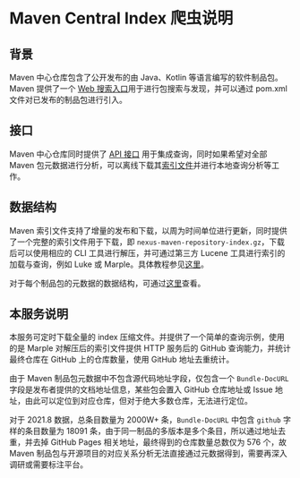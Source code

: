 # Maven Central Index 爬虫说明

## 背景

Maven 中心仓库包含了公开发布的由 Java、Kotlin 等语言编写的软件制品包。Maven 提供了一个 [Web 搜索入口](https://search.maven.org/)用于进行包搜索与发现，并可以通过 pom.xml 文件对已发布的制品包进行引入。

## 接口

Maven 中心仓库同时提供了 [API 接口](https://search.maven.org/classic/#api) 用于集成查询，同时如果希望对全部 Maven 包元数据进行分析，可以离线下载其[索引文件](https://repo.maven.apache.org/maven2/.index/)并进行本地查询分析等工作。

## 数据结构

Maven 索引文件支持了增量的发布和下载，以周为时间单位进行更新，同时提供了一个完整的索引文件用于下载，即 `nexus-maven-repository-index.gz`，下载后可以使用相应的 CLI 工具进行解压，并可通过第三方 Lucene 工具进行索引的加载与查询，例如 Luke 或 Marple。具体教程参见[这里](https://maven.apache.org/repository/central-index.html)。

对于每个制品包的元数据的数据结构，可通过[这里](https://maven.apache.org/maven-indexer-archives/maven-indexer-LATEST/indexer-core/)查看。

## 本服务说明

本服务可定时下载全量的 index 压缩文件。并提供了一个简单的查询示例，使用的是 Marple 对解压后的索引文件提供 HTTP 服务后的 GitHub 查询能力，并统计最终仓库在 GitHub 上的仓库数量，使用 GitHub 地址去重统计。

由于 Maven 制品包元数据中不包含源代码地址字段，仅包含一个 `Bundle-DocURL` 字段是发布者提供的文档地址信息，某些包会置入 GitHub 仓库地址或 Issue 地址，由此可以定位到对应仓库，但对于绝大多数仓库，无法进行定位。

对于 2021.8 数据，总条目数量为 2000W+ 条，`Bundle-DocURL` 中包含 `github` 字样的条目数量为 18091 条，由于同一制品的多版本是多个条目，所以通过地址去重，并去掉 GitHub Pages 相关地址，最终得到的仓库数量总数仅为 576 个，故 Maven 制品包与开源项目的对应关系分析无法直接通过元数据得到，需要再深入调研或需要标注平台。
